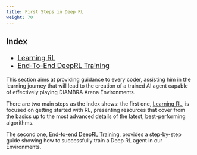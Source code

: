```yaml
---
title: First Steps in Deep RL
weight: 70
---
```


<div style="font-size:1.125rem;">

### Index

- <a href="./learningrl">Learning RL</a>
- <a href="./endtoendtraining">End-To-End DeepRL Training</a>

</div>

This section aims at providing guidance to every coder, assisting him in the learning journey that will lead to the creation of a trained AI agent capable of effectively playing DIAMBRA Arena Environments.

There are two main steps as the Index shows: the first one, [Learning RL](/deeprltraining/learningrl), is focused on getting started with RL, presenting resources that cover from the basics up to the most advanced details of the latest, best-performing algorithms. 

The second one, [End-to-end DeepRL Training](./endtoendtraining), provides a step-by-step guide showing how to successfully train a Deep RL agent in our Environments. 

